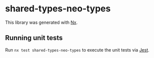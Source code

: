 # shared-types-neo-types

This library was generated with [Nx](https://nx.dev).

## Running unit tests

Run `nx test shared-types-neo-types` to execute the unit tests via [Jest](https://jestjs.io).
